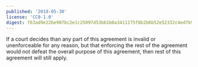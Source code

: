 ```yaml
---
published: '2018-05-30'
license: 'CC0-1.0'
digest: f63ad9e22be907bc2e1c25097d53bb1b0a3411175f8b2b6b52e52332c4ed7b99
---
```


If a court decides than any part of this agreement is invalid or unenforceable for any reason, but that enforcing the rest of the agreement would not defeat the overall purpose of this agreement, then rest of this agreement will still apply.
